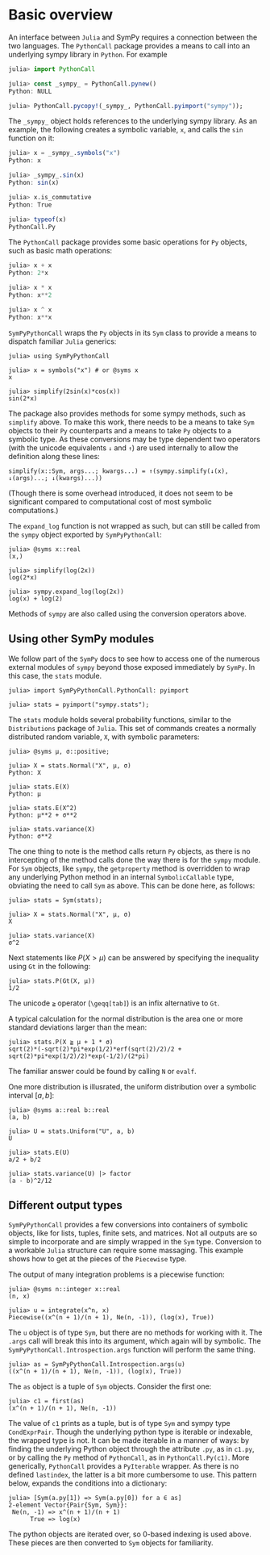 # Basic overview

An interface between `Julia` and SymPy requires a connection between the two languages. The `PythonCall` package provides a means to  call into an underlying sympy library in `Python`. For example

```julia
julia> import PythonCall

julia> const _sympy_ = PythonCall.pynew()
Python: NULL

julia> PythonCall.pycopy!(_sympy_, PythonCall.pyimport("sympy"));
```

The `_sympy_` object holds references to the underlying sympy library. As an example, the following creates a symbolic variable, `x`, and calls the `sin` function on it:

```julia
julia> x = _sympy_.symbols("x")
Python: x

julia> _sympy_.sin(x)
Python: sin(x)

julia> x.is_commutative
Python: True

julia> typeof(x)
PythonCall.Py
```

The `PythonCall` package provides some basic operations for `Py` objects, such as basic math operations:

```julia
julia> x + x
Python: 2*x

julia> x * x
Python: x**2

julia> x ^ x
Python: x**x
```

`SymPyPythonCall` wraps the `Py` objects in its `Sym` class to provide a means to dispatch familiar `Julia` generics:

```jldoctest overview
julia> using SymPyPythonCall

```

```jldoctest overview
julia> x = symbols("x") # or @syms x
x

julia> simplify(2sin(x)*cos(x))
sin(2*x)
```

The package also provides methods for some sympy methods, such as `simplify` above. To make this work, there needs to be a means to take `Sym` objects to their `Py` counterparts and a means to take `Py` objects to a symbolic type. As these conversions may be type dependent two operators (with the unicode equivalents `↓` and  `↑`) are used internally to allow the definition along these lines:

```
simplify(x::Sym, args...; kwargs...) = ↑(sympy.simplify(↓(x), ↓(args)...; ↓(kwargs)...))
```

(Though there is some overhead introduced, it does not seem to be significant compared to computational cost of most symbolic computations.)

The `expand_log` function is not wrapped as such, but can still be called from the `sympy` object exported by `SymPyPythonCall`:

```jldoctest overview
julia> @syms x::real
(x,)

julia> simplify(log(2x))
log(2*x)

julia> sympy.expand_log(log(2x))
log(x) + log(2)
```

Methods of `sympy` are also called using the conversion operators above.

## Using other SymPy modules

We follow part of the `SymPy` docs to see how to access one of the numerous external modules of `sympy` beyond those exposed immediately by `SymPy`. In this case, the `stats` module.



```jldoctest overview
julia> import SymPyPythonCall.PythonCall: pyimport

julia> stats = pyimport("sympy.stats");
```

The `stats` module holds several probability functions, similar to the `Distributions` package of `Julia`. This set of commands creates a normally distributed random variable, `X`, with symbolic parameters:

```jldoctest overview
julia> @syms μ, σ::positive;

julia> X = stats.Normal("X", μ, σ)
Python: X

julia> stats.E(X)
Python: μ

julia> stats.E(X^2)
Python: μ**2 + σ**2

julia> stats.variance(X)
Python: σ**2
```

The one thing to note is the method calls return `Py` objects, as there is no intercepting of the method calls done the way there is for the `sympy` module. For `Sym` objects, like `sympy`, the `getproperty` method is overridden to wrap any underlying Python method in an internal `SymbolicCallable` type, obviating the need to call `Sym` as above. This can be done here, as follows:

```jldoctest overview
julia> stats = Sym(stats);

julia> X = stats.Normal("X", μ, σ)
X

julia> stats.variance(X)
σ^2
```

Next statements like $P(X > \mu)$ can be answered by specifying the inequality using `Gt` in the following:

```jldoctest overview
julia> stats.P(Gt(X, μ))
1/2
```

The unicode `≧` operator (`\geqq[tab]`) is an infix alternative to `Gt`.

A typical calculation for the normal distribution is the area one or more standard deviations larger than the mean:

```jldoctest overview
julia> stats.P(X ≧ μ + 1 * σ)
sqrt(2)*(-sqrt(2)*pi*exp(1/2)*erf(sqrt(2)/2)/2 + sqrt(2)*pi*exp(1/2)/2)*exp(-1/2)/(2*pi)
```

The familiar  answer could be found by calling `N` or `evalf`.

One more distribution is illusrated, the uniform distribution over a symbolic interval $[a,b]$:

```jldoctest overview
julia> @syms a::real b::real
(a, b)

julia> U = stats.Uniform("U", a, b)
U

julia> stats.E(U)
a/2 + b/2

julia> stats.variance(U) |> factor
(a - b)^2/12
```

## Different output types

`SymPyPythonCall` provides a few conversions into containers of symbolic objects, like for lists, tuples, finite sets, and matrices.
Not all outputs are so simple to incorporate and are simply wrapped in the `Sym` type.
Conversion to a workable `Julia` structure can require some massaging. This example shows how to get at the pieces of the `Piecewise` type.

The output of many integration problems is a piecewise function:

```jldoctest overview
julia> @syms n::integer x::real
(n, x)

julia> u = integrate(x^n, x)
Piecewise((x^(n + 1)/(n + 1), Ne(n, -1)), (log(x), True))
```


The `u` object is of type `Sym`, but there are no methods for working with it. The `.args` call will break this into its argument, which again will by symbolic. The `SymPyPythonCall.Introspection.args` function will perform the same thing.

```jldoctest overview
julia> as = SymPyPythonCall.Introspection.args(u)
((x^(n + 1)/(n + 1), Ne(n, -1)), (log(x), True))
```

The `as` object is a tuple of `Sym` objects. Consider the first one:

```jldoctest overview
julia> c1 = first(as)
(x^(n + 1)/(n + 1), Ne(n, -1))
```

The value of `c1` prints as a tuple, but is of type `Sym` and sympy type `CondExprPair`. Though the underlying python type is iterable or indexable, the wrapped type is not. It can  be made iterable in a manner of ways: by finding the underlying Python object through the attribute `.py`, as in `c1.py`, or by calling the `Py` method of `PythonCall`, as in `PythonCall.Py(c1)`. More generically, `PythonCall` provides a `PyIterable` wrapper. As there is no defined `lastindex`, the latter is a bit more cumbersome to use. This pattern below, expands the conditions into a dictionary:

```jldoctest overview
julia> [Sym(a.py[1]) => Sym(a.py[0]) for a ∈ as]
2-element Vector{Pair{Sym, Sym}}:
 Ne(n, -1) => x^(n + 1)/(n + 1)
      True => log(x)
```

The python objects are iterated over, so 0-based indexing is used above. These pieces are then converted to `Sym` objects for familiarity.
